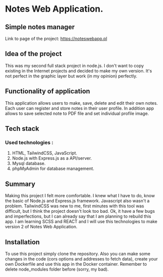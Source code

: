 # **Notes Web Application.**
## Simple notes manager

Link to page of the project: https://noteswebapp.pl

## Idea of the project 
This was my second full stack project in node.js. I don't want to copy existing in the Internet projects and decided to make my own version. It's not perfect in the graphic layer but work (in my opinion) perfectly.

## Functionality of application
This application allows users to make, save, delete and edit their own notes. Each user can register and store notes in their user profile. In addition app allows to save selected note to PDF file and set individual profile image. 

## Tech stack

### Used technologies :

1. HTML, TailwindCSS, JavaScript.
2. Node.js with Express.js as a API/server.
3. Mysql database.
4. phpMyAdmin for database management.

## Summary
Making this project I felt more comfortable. I knew what I have to do, know the basic of Node.js and Express.js framework. Javascript also wasn't a problem. TailwindCSS was new to me, first minutes with this tool was difficult, but I think the project doesn't look too bad.
Ok, it have a few bugs and imperfections, but I can already say that I am planning to rebuild this app. I am learning SCSS and REACT and I will use this technologies to make version 2 of Notes Web Application.

## Installation

To use this project simply clone the repository. Also you can make some changes in the code (cors options and addresses to fetch data), create your own Dockerfile and use this app in the Docker container. Remember to delete node_modules folder before (sorry, my bad).
